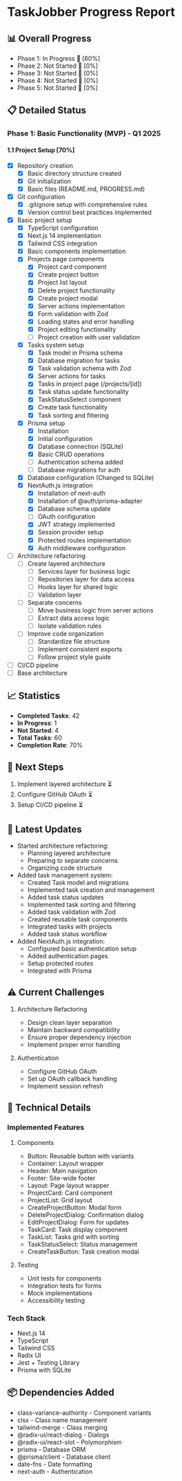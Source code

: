 # TaskJobber Progress Report

## 📊 Overall Progress

- Phase 1: In Progress 🔄 [60%]
- Phase 2: Not Started 🔄 [0%]
- Phase 3: Not Started 🔄 [0%]
- Phase 4: Not Started 🔄 [0%]
- Phase 5: Not Started 🔄 [0%]

## 📋 Detailed Status

### Phase 1: Basic Functionality (MVP) - Q1 2025

#### 1.1 Project Setup [70%]

- [x] Repository creation
  - [x] Basic directory structure created
  - [x] Git initialization
  - [x] Basic files (README.md, PROGRESS.md)
- [x] Git configuration
  - [x] .gitignore setup with comprehensive rules
  - [x] Version control best practices implemented
- [x] Basic project setup
  - [x] TypeScript configuration
  - [x] Next.js 14 implementation
  - [x] Tailwind CSS integration
  - [x] Basic components implementation
  - [x] Projects page components
    - [x] Project card component
    - [x] Create project button
    - [x] Project list layout
    - [x] Delete project functionality
    - [x] Create project modal
    - [x] Server actions implementation
    - [x] Form validation with Zod
    - [x] Loading states and error handling
    - [x] Project editing functionality
    - [ ] Project creation with user validation
  - [x] Tasks system setup
    - [x] Task model in Prisma schema
    - [x] Database migration for tasks
    - [x] Task validation schema with Zod
    - [x] Server actions for tasks
    - [x] Tasks in project page (/projects/[id])
    - [x] Task status update functionality
    - [x] TaskStatusSelect component
    - [x] Create task functionality
    - [x] Task sorting and filtering
  - [x] Prisma setup
    - [x] Installation
    - [x] Initial configuration
    - [x] Database connection (SQLite)
    - [x] Basic CRUD operations
    - [ ] Authentication schema added
    - [ ] Database migrations for auth
  - [x] Database configuration (Changed to SQLite)
  - [x] NextAuth.js integration
    - [x] Installation of next-auth
    - [x] Installation of @auth/prisma-adapter
    - [x] Database schema update
    - [ ] OAuth configuration
    - [x] JWT strategy implemented
    - [x] Session provider setup
    - [x] Protected routes implementation
    - [x] Auth middleware configuration
- [ ] Architecture refactoring
  - [ ] Create layered architecture
    - [ ] Services layer for business logic
    - [ ] Repositories layer for data access
    - [ ] Hooks layer for shared logic
    - [ ] Validation layer
  - [ ] Separate concerns
    - [ ] Move business logic from server actions
    - [ ] Extract data access logic
    - [ ] Isolate validation rules
  - [ ] Improve code organization
    - [ ] Standardize file structure
    - [ ] Implement consistent exports
    - [ ] Follow project style guide
- [ ] CI/CD pipeline
- [ ] Base architecture

## 📈 Statistics

- **Completed Tasks**: 42
- **In Progress**: 1
- **Not Started**: 4
- **Total Tasks**: 60
- **Completion Rate**: 70%

## 🔄 Next Steps

1. Implement layered architecture ⏳
2. Configure GitHub OAuth ⏳
3. Setup CI/CD pipeline ⏳

## 📝 Latest Updates

- Started architecture refactoring:
  - Planning layered architecture
  - Preparing to separate concerns
  - Organizing code structure
- Added task management system:
  - Created Task model and migrations
  - Implemented task creation and management
  - Added task status updates
  - Implemented task sorting and filtering
  - Added task validation with Zod
  - Created reusable task components
  - Integrated tasks with projects
  - Added task status workflow
- Added NextAuth.js integration:
  - Configured basic authentication setup
  - Added authentication pages
  - Setup protected routes
  - Integrated with Prisma

## ⚠️ Current Challenges

1. Architecture Refactoring

   - Design clean layer separation
   - Maintain backward compatibility
   - Ensure proper dependency injection
   - Implement proper error handling

2. Authentication
   - Configure GitHub OAuth
   - Set up OAuth callback handling
   - Implement session refresh

## 🔧 Technical Details

### Implemented Features

1. Components

   - Button: Reusable button with variants
   - Container: Layout wrapper
   - Header: Main navigation
   - Footer: Site-wide footer
   - Layout: Page layout wrapper
   - ProjectCard: Card component
   - ProjectList: Grid layout
   - CreateProjectButton: Modal form
   - DeleteProjectDialog: Confirmation dialog
   - EditProjectDialog: Form for updates
   - TaskCard: Task display component
   - TaskList: Tasks grid with sorting
   - TaskStatusSelect: Status management
   - CreateTaskButton: Task creation modal

2. Testing
   - Unit tests for components
   - Integration tests for forms
   - Mock implementations
   - Accessibility testing

### Tech Stack

- Next.js 14
- TypeScript
- Tailwind CSS
- Radix UI
- Jest + Testing Library
- Prisma with SQLite

## 📦 Dependencies Added

- class-variance-authority - Component variants
- clsx - Class name management
- tailwind-merge - Class merging
- @radix-ui/react-dialog - Dialogs
- @radix-ui/react-slot - Polymorphism
- prisma - Database ORM
- @prisma/client - Database client
- date-fns - Date formatting
- next-auth - Authentication
